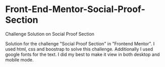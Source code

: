 # Front-End-Mentor-Social-Proof-Section
Challenge Solution on Social Proof Section


Solution for the challenge "Social Proof Section" in "Frontend Mentor". I used html, css and boostrap to solve this challenge. Additionally I used google fonts for the text.
I did my best to make it view in both desktop and mobile mode.

